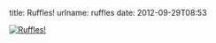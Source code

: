 title: Ruffles!
urlname: ruffles
date: 2012-09-29T08:53

[![Ruffles!](https://dl.dropboxusercontent.com/s/q9a2yt74a7to1yq/20120929-ruffles.jpg)](http://instagram.com/p/QKV5x7Llzo/)